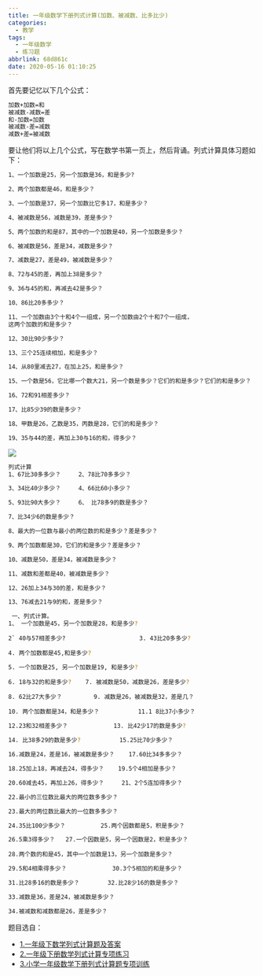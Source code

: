 ```yaml
---
title: 一年级数学下册列式计算(加数、被减数、比多比少)
categories:
  - 教学
tags:
  - 一年级数学
  - 练习题
abbrlink: 68d861c
date: 2020-05-16 01:10:25
---
```


首先要记忆以下几个公式：

```bash
加数+加数=和    
被减数-减数=差
和-加数=加数
被减数-差=减数
减数+差=被减数
```

要让他们将以上几个公式，写在数学书第一页上，然后背诵。列式计算具体习题如下：

```bash
1、一个加数是25，另一个加数是36，和是多少?

2、两个加数都是46，和是多少？

3、一个加数是37，另一个加数比它多17，和是多少？

4、被减数是56，减数是39，差是多少？

5、两个加数的和是87，其中的一个加数是40，另一个加数是多少？

6、被减数是56，差是34，减数是多少？

7、减数是27，差是49，被减数是多少？

8、72与45的差，再加上38是多少？

9、36与45的和，再减去42是多少？

10、86比20多多少？

11、一个加数由3个十和4个一组成，另一个加数由2个十和7个一组成，
这两个加数的和是多少？

12、30比90少多少？

13、三个25连续相加，和是多少？

14、从80里减去27，在加上25，和是多少？

15、一个数是56，它比哪一个数大21，另一个数是多少？它们的和是多少？它们的和是多少？

16、72和91相差多少？

17、比85少39的数是多少？

18、甲数是26，乙数是35，丙数是28，它们的和是多少？

19、35与44的差，再加上30与16的和，得多少？
```

![](https://cdn.jsdelivr.net/gh/iwyang/pic/20200721160729.jpg)

```bash
列式计算
1、67比30多多少？     2、78比70多多少？

3、34比40少多少？     4、66比60小多少？

5、93比90大多少？     6、 比78多9的数是多少？

7、比34少6的数是多少？

8、最大的一位数与最小的两位数的和是多少？差是多少？

9、两个加数都是30，它们的和是多少？差是多少？

10、减数是50，差是34，被减数是多少？

11、减数和差都是40，被减数是多少？

12、26加上34与30的差，和是多少？

13、76减去21与9的和，差是多少？
```

```bash
 一、列式计算。
1、 一个加数是45，另一个加数是28，和是多少?
 
2` 40与57相差多少?                     3. 43比20多多少?
 
4. 两个加数都是45,和是多少?
 
5. 一个加数是25, 另一个加数是19, 和是多少? 
 
6. 18与32的和是多少?    7. 被减数是50，减数是26，差是多少?
 
8. 62比27大多少？         9. 减数是26，被减数是32，差是几？
 
10. 两个加数都是34，和是多少？           11.1 8比37小多少？　　 

12.23和32相差多少？             13. 比42少17的数是多少?
 
14. 比38多29的数是多少?           15.25比70少多少？

16.减数是24，差是16，被减数是多少？    17.60比34多多少？

18.25加上18，再减去24，得多少？    19.5个4相加是多少？

20.60减去45，再加上26，得多少？     21、2个5连加得多少？

22.最小的三位数比最大的两位数多多少？

23.最大的两位数比最大的一位数多多少？

24.35比100少多少？          25.两个因数都是5，积是多少？

26.5乘3得多少？   27.一个因数是5，另一个因数是2，积是多少？
 
28.两个数的和是45，其中一个加数是13，另一个加数是多少？

29.5和4相乘得多少？             30.3个5相加的和是多少？

31.比28多16的数是多少？        32.比28少16的数是多少？

33.减数是36，差是24，被减数是多少？

34.被减数和减数都是26，差是多少？

```

题目选自：

+ [1.一年级下数学列式计算题及答案](https://wenku.baidu.com/view/847865f3152ded630b1c59eef8c75fbfc77d9489.html)
+ [2.一年级下册数学列式计算专项练习](https://www.topstudy8.com/article/57498070)
+ [3.小学一年级数学下册列式计算题专项训练](https://wenku.baidu.com/view/9be4c6a6af45b307e9719711.html?fr=search)

